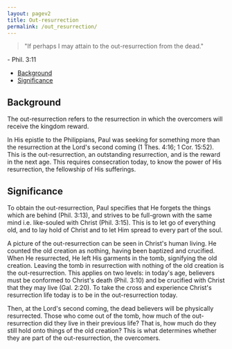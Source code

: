 ```yaml
---
layout: pagev2
title: Out-resurrection
permalink: /out_resurrection/
---
```


>"If perhaps I may attain to the out-resurrection from the dead."

\- Phil. 3:11
- [Background](#background)
- [Significance](#significance)

## Background

The out-resurrection refers to the resurrection in which the overcomers will receive the kingdom reward.

In His epistle to the Philippians, Paul was seeking for something more than the resurrection at the Lord's second coming (1 Thes. 4:16; 1 Cor. 15:52). This is the out-resurrection, an outstanding resurrection, and is the reward in the next age. This requires consecration today, to know the power of His resurrection, the fellowship of His sufferings.

## Significance

To obtain the out-resurrection, Paul specifies that He forgets the things which are behind (Phil. 3:13), and strives to be full-grown with the same mind i.e. like-souled with Christ (Phil. 3:15). This is to let go of everything old, and to lay hold of Christ and to let Him spread to every part of the soul.

A picture of the out-resurrection can be seen in Christ's human living. He counted the old creation as nothing, having been baptized and crucified. When He resurrected, He left His garments in the tomb, signifying the old creation. Leaving the tomb in resurrection with nothing of the old creation is the out-resurrection. This applies on two levels: in today's age, believers must be conformed to Christ's death (Phil. 3:10) and be crucified with Christ that they may live (Gal. 2:20). To take the cross and experience Christ's resurrection life today is to be in the out-resurrection today.

Then, at the Lord's second coming, the dead believers will be physically resurrected. Those who come out of the tomb, how much of the out-resurrection did they live in their previous life? That is, how much do they still hold onto things of the old creation? This is what determines whether they are part of the out-resurrection, the overcomers.